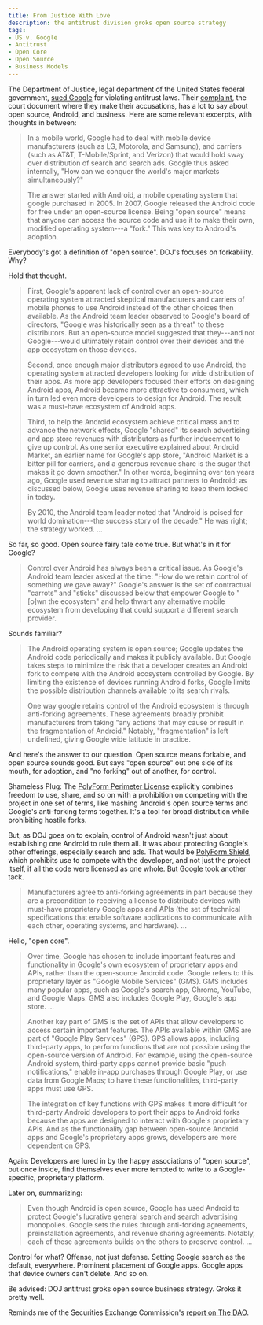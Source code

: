 ```yaml
---
title: From Justice With Love
description: the antitrust division groks open source strategy
tags:
- US v. Google
- Antitrust
- Open Core
- Open Source
- Business Models
---
```


The Department of Justice, legal department of the United States federal government, [sued Google](https://www.justice.gov/opa/pr/justice-department-sues-monopolist-google-violating-antitrust-laws) for violating antitrust laws.  Their [complaint](https://www.justice.gov/opa/press-release/file/1328941/download), the court document where they make their accusations, has a lot to say about open source, Android, and business.  Here are some relevant excerpts, with thoughts in between:

> In a mobile world, Google had to deal with mobile device manufacturers (such as LG, Motorola, and Samsung), and carriers (such as AT&T, T-Mobile/Sprint, and Verizon) that would hold sway over distribution of search and search ads.  Google thus asked internally, "How can we conquer the world's major markets simultaneously?"
>
> The answer started with Android, a mobile operating system that google purchased in 2005.  In 2007, Google released the Android code for free under an open-source license.  Being "open source" means that anyone can access the source code and use it to make their own, modified operating system---a "fork."  This was key to Android's adoption.

Everybody's got a definition of "open source".  DOJ's focuses on forkability.  Why?

Hold that thought.

> First, Google's apparent lack of control over an open-source operating system attracted skeptical manufacturers and carriers of mobile phones to use Android instead of the other choices then available.  As the Android team leader observed to Google's board of directors, "Google was historically seen as a threat" to these distributors.  But an open-source model suggested that they---and not Google---would ultimately retain control over their devices and the app ecosystem on those devices.
>
> Second, once enough major distributors agreed to use Android, the operating system attracted developers looking for wide distribution of their apps.  As more app developers focused their efforts on designing Android apps, Android became more attractive to consumers, which in turn led even more developers to design for Android.  The result was a must-have ecosystem of Android apps.
>
> Third, to help the Android ecosystem achieve critical mass and to advance the network effects, Google "shared" its search advertising and app store revenues with distributors as further inducement to give up control.  As one senior executive explained about Android Market, an earlier name for Google's app store, "Android Market is a bitter pill for carriers, and a generous revenue share is the sugar that makes it go down smoother."  In other words, beginning over ten years ago, Google used revenue sharing to attract partners to Android; as discussed below, Google uses revenue sharing to keep them locked in today.
>
> By 2010, the Android team leader noted that "Android is poised for world domination---the success story of the decade." He was right; the strategy worked. ...

So far, so good.  Open source fairy tale come true.  But what's in it for Google?

> Control over Android has always been a critical issue.  As Google's Android team leader asked at the time: "How do we retain control of something we gave away?"  Google's answer is the set of contractual "carrots" and "sticks" discussed below that empower Google to "[o]wn the ecosystem" and help thwart any alternative mobile ecosystem from developing that could support a different search provider.

Sounds familiar?

> The Android operating system is open source; Google updates the Android code periodically and makes it publicly available.  But Google takes steps to minimize the risk that a developer creates an Android fork to compete with the Android ecosystem controlled by Google.  By limiting the existence of devices running Android forks, Google limits the possible distribution channels available to its search rivals.
>
> One way google retains control of the Android ecosystem is through anti-forking agreements.  These agreements broadly prohibit manufacturers from taking "any actions that may cause or result in the fragmentation of Android."  Notably, "fragmentation" is left undefined, giving Google wide latitude in practice.

And here's the answer to our question.  Open source means forkable, and open source sounds good.  But says "open source" out one side of its mouth, for adoption, and "no forking" out of another, for control.

Shameless Plug: The [PolyForm Perimeter License](https://polyformproject.org/licenses/perimeter/1.0.0/) explicitly combines freedom to use, share, and so on with a prohibition on competing with the project in one set of terms, like mashing Android's open source terms and Google's anti-forking terms together.  It's a tool for broad distribution while prohibiting hostile forks.

But, as DOJ goes on to explain, control of Android wasn't just about establishing one Android to rule them all.  It was about protecting Google's other offerings, especially search and ads.  That would be [PolyForm Shield](https://polyformproject.org/licenses/shield/1.0.0/), which prohibits use to compete with the developer, and not just the project itself, if all the code were licensed as one whole.  But Google took another tack.

> Manufacturers agree to anti-forking agreements in part because they are a precondition to receiving a license to distribute devices with must-have proprietary Google apps and APIs (the set of technical specifications that enable software applications to communicate with each other, operating systems, and hardware). ...

Hello, "open core".

> Over time, Google has chosen to include important features and functionality in Google's own ecosystem of proprietary apps and APIs, rather than the open-source Android code.  Google refers to this proprietary layer as "Google Mobile Services" (GMS).  GMS includes many popular apps, such as Google's search app, Chrome, YouTube, and Google Maps.  GMS also includes Google Play, Google's app store. ...
>
> Another key part of GMS is the set of APIs that allow developers to access certain important features.  The APIs available within GMS are part of "Google Play Services" (GPS).  GPS allows apps, including third-party apps, to perform functions that are not possible using the open-source version of Android.  For example, using the open-source Android system, third-party apps cannot provide basic "push notifications," enable in-app purchases through Google Play, or use data from Google Maps; to have these functionalities, third-party apps must use GPS.
>
> The integration of key functions with GPS makes it more difficult for third-party Android developers to port their apps to Android forks because the apps are designed to interact with Google's proprietary APIs.  And as the functionality gap between open-source Android apps and Google's proprietary apps grows, developers are more dependent on GPS.

Again: Developers are lured in by the happy associations of "open source", but once inside, find themselves ever more tempted to write to a Google-specific, proprietary platform.

Later on, summarizing:

> Even though Android is open source, Google has used Android to protect Google's lucrative general search and search advertising monopolies.  Google sets the rules through anti-forking agreements, preinstallation agreements, and revenue sharing agreements.  Notably, each of these agreements builds on the others to preserve control.  ...

Control for what?  Offense, not just defense.  Setting Google search as the default, everywhere.  Prominent placement of Google apps.  Google apps that device owners can't delete.  And so on.

Be advised: DOJ antitrust groks open source business strategy.  Groks it pretty well.

Reminds me of the Securities Exchange Commission's [report on The DAO](https://writing.kemitchell.com/2017/07/25/DAO-Report-of-Investigation).
